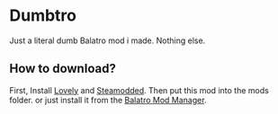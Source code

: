 # Dumbtro

Just a literal dumb Balatro mod i made. Nothing else.

## How to download?
First, Install [Lovely](https://github.com/ethangreen-dev/lovely-injector) and [Steamodded](https://github.com/Steamodded/smods). Then put this mod into the mods folder. or just install it from the [Balatro Mod Manager](https://github.com/skyline69/balatro-mod-manager).
